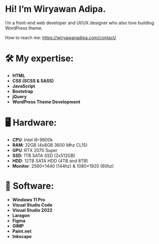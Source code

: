 # Hi! I’m Wiryawan Adipa.

I’m a front-end web developer and UI/UX designer who also love building WordPress theme.

How to reach me: https://wiryawanadipa.com/contact/

# :hammer_and_wrench: My expertise:
- **HTML**
- **CSS (SCSS & SASS)**
- **JavaScript**
- **Bootstrap**
- **jQuery**
- **WordPress Theme Development**

 # :desktop_computer: Hardware:
- **CPU**: Intel i9-9900k
- **RAM**: 32GB (4x8GB 3600 Mhz CL15)
- **GPU**: RTX 2070 Super
- **SSD**: 1TB SATA SSD (2x512GB)
- **HDD**: 12TB SATA HDD (4TB and 8TB)
- **Monitor**: 2560×1440 (144hz) & 1080×1920 (60hz)

# :toolbox: Software:
- **Windows 11 Pro**
- **Visual Studio Code**
- **Visual Studio 2022**
- **Laragon**
- **Figma**
- **GIMP**
- **Paint.net**
- **Inkscape**

<!--
**wiryawanadipa/wiryawanadipa** is a ✨ _special_ ✨ repository because its `README.md` (this file) appears on your GitHub profile.

Here are some ideas to get you started:

- 🔭 I’m currently working on ...
- 🌱 I’m currently learning ...
- 👯 I’m looking to collaborate on ...
- 🤔 I’m looking for help with ...
- 💬 Ask me about ...
- 📫 How to reach me: ...
- 😄 Pronouns: ...
- ⚡ Fun fact: ...
-->
